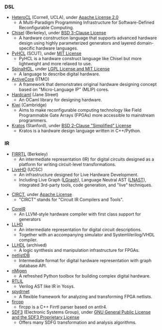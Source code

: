 ### DSL
- [HeteroCL](https://github.com/cornell-zhang/heterocl) (Cornell, UCLA), under [Apache License 2.0](https://github.com/cornell-zhang/heterocl/blob/master/LICENSE)
  - A Multi-Paradigm Programming Infrastructure for Software-Defined Reconfigurable Computing.
- [Chisel](https://www.chisel-lang.org/) (Berkeley), under [BSD 3-Clause License](https://github.com/freechipsproject/chisel3/blob/master/src/LICENSE.txt)
  - A hardware construction language that supports advanced hardware design using highly parameterized generators and layered domain-specific hardware languages.
- [PyHCL](https://github.com/scutdig/PyChip-py-hcl) (SCUT), under [MIT License](https://github.com/scutdig/PyChip-py-hcl/blob/master/LICENSE)
  - PyHCL is a hardware construct language like Chisel but more lightweight and more relaxed to use.
- [SpinalHDL](https://github.com/SpinalHDL/SpinalHDL), under [LGPL License and MIT License](https://github.com/SpinalHDL/SpinalHDL/blob/dev/LICENSE)
  - A language to describe digital hardware.
- [ActiveCore](https://github.com/AntonovAlexander/activecore) (ITMO)
  - A framework that demonstrates original hardware designing concept based on "Micro-Language IP" (MLIP) cores.
- [Hardcaml](https://github.com/janestreet/hardcaml) (Jane Street)
  - An OCaml library for designing hardware.
- [Kiwi](https://www.cl.cam.ac.uk/~djg11/kiwi/) (Cambridge)
  - Aims to make reconfigurable computing technology like Field Programmable Gate Arrays (FPGAs) more accessible to mainstream programmers.
- [Kratos](https://github.com/Kuree/kratos) (Stanford), under [BSD 2-Clause "Simplified" License](https://github.com/Kuree/kratos/blob/master/LICENSE)
  - Kratos is a hardware design language written in C++/Python.

### IR
 - [FIRRTL](https://github.com/freechipsproject/firrtl) (Berkeley)
   - An intermediate representation (IR) for digital circuits designed as a platform for writing circuit-level transformations.
 - [LiveHD](https://github.com/masc-ucsc/livehd) (UCSC)
   - An infrastructure designed for Live Hardware Development.
   - Including Live Graph ([LGraph](https://github.com/masc-ucsc/livehd/blob/master/core/lgraph.hpp)), Language Neutral AST ([LNAST](https://github.com/masc-ucsc/livehd/blob/master/elab/lnast.hpp)), integrated 3rd-party tools, code generation, and "live" techniques.
+ [CIRCT](https://github.com/llvm/circt), under [Apache License](https://github.com/llvm/circt/blob/main/LICENSE)
  - "CIRCT" stands for "Circuit IR Compilers and Tools".
- [CoreIR](https://github.com/rdaly525/coreir)
   - An LLVM-style hardware compiler with first class support for generators
 - [LLHD](http://www.llhd.io/)
   - An intermediate representation for digital circuit descriptions.
   - Together with an accompanying simulator and SystemVerilog/VHDL compiler.
 - [LLHDL](https://github.com/errordeveloper/llhdl) (archived)
   - A logic synthesis and manipulation infrastructure for FPGAs.
 - [netlistDB](https://github.com/HardwareIR/netlistDB)
   - Intermediate format for digital hardware representation with graph database API.
 - [nMigen](https://github.com/m-labs/nmigen)
   - A refreshed Python toolbox for building complex digital hardware.
 - [RTLIL](https://github.com/YosysHQ/yosys/blob/master/kernel/rtlil.h)
   - Verilog AST like IR in Yosys.
 - [spydrnet](https://byuccl.github.io/spydrnet/)
   - A flexible framework for analyzing and transforming FPGA netlists.
 - [fircpp](https://github.com/easysoc/fircpp)
   - fircpp is a C++ Firrtl parser based on antlr4.
 - [SDF3](http://www.es.ele.tue.nl/sdf3/) (Electronic Systems Group), under [GNU General Public License and the SDF3 Proprietary License](http://www.es.ele.tue.nl/sdf3/license/)
   - Offers many SDFG transformation and analysis algorithms.
